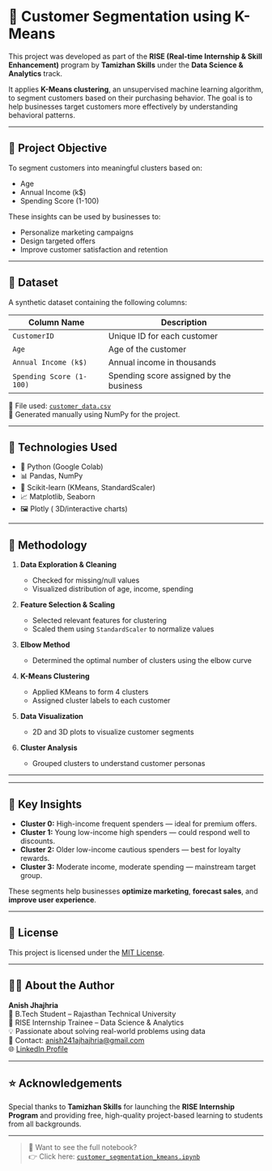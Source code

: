 # 🧠 Customer Segmentation using K-Means

This project was developed as part of the **RISE (Real-time Internship & Skill Enhancement)** program by **Tamizhan Skills** under the **Data Science & Analytics** track.

It applies **K-Means clustering**, an unsupervised machine learning algorithm, to segment customers based on their purchasing behavior. The goal is to help businesses target customers more effectively by understanding behavioral patterns.

---

## 🚀 Project Objective

To segment customers into meaningful clusters based on:
- Age
- Annual Income (k$)
- Spending Score (1-100)

These insights can be used by businesses to:
- Personalize marketing campaigns
- Design targeted offers
- Improve customer satisfaction and retention

---

## 📁 Dataset

A synthetic dataset containing the following columns:

| Column Name           | Description                        |
|-----------------------|------------------------------------|
| `CustomerID`          | Unique ID for each customer        |
| `Age`                 | Age of the customer                |
| `Annual Income (k$)`  | Annual income in thousands         |
| `Spending Score (1-100)` | Spending score assigned by the business |

📂 File used: [`customer_data.csv`](customer_data.csv)  
📝 Generated manually using NumPy for the project.

---

## 🧪 Technologies Used

- 🐍 Python (Google Colab)
- 📊 Pandas, NumPy
- 🎯 Scikit-learn (KMeans, StandardScaler)
- 📈 Matplotlib, Seaborn
- 🖼️ Plotly ( 3D/interactive charts)

---

## 🧠 Methodology

1. **Data Exploration & Cleaning**
   - Checked for missing/null values
   - Visualized distribution of age, income, spending

2. **Feature Selection & Scaling**
   - Selected relevant features for clustering
   - Scaled them using `StandardScaler` to normalize values

3. **Elbow Method**
   - Determined the optimal number of clusters using the elbow curve

4. **K-Means Clustering**
   - Applied KMeans to form 4 clusters
   - Assigned cluster labels to each customer

5. **Data Visualization**
   - 2D and 3D plots to visualize customer segments

6. **Cluster Analysis**
   - Grouped clusters to understand customer personas

---


---

## 📝 Key Insights

- **Cluster 0:** High-income frequent spenders — ideal for premium offers.
- **Cluster 1:** Young low-income high spenders — could respond well to discounts.
- **Cluster 2:** Older low-income cautious spenders — best for loyalty rewards.
- **Cluster 3:** Moderate income, moderate spending — mainstream target group.

These segments help businesses **optimize marketing**, **forecast sales**, and **improve user experience**.

---

## 📄 License

This project is licensed under the [MIT License](LICENSE).

---

## 🙋‍♂️ About the Author

**Anish Jhajhria**  
📍 B.Tech Student – Rajasthan Technical University  
💼 RISE Internship Trainee – Data Science & Analytics  
💡 Passionate about solving real-world problems using data  
📧 Contact: anish241ajhajhria@gmail.com  
🌐 [LinkedIn Profile](https://www.linkedin.com/in/anish-jhajhria-83b53628a)

---

## ⭐ Acknowledgements

Special thanks to **Tamizhan Skills** for launching the **RISE Internship Program** and providing free, high-quality project-based learning to students from all backgrounds.

---

> 📌 Want to see the full notebook?  
> 👉 Click here: [`customer_segmentation_kmeans.ipynb`](customer_segmentation.ipynb)
